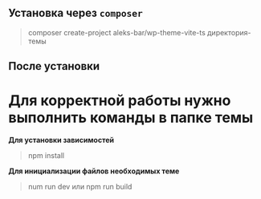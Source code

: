 ## Установка через `composer`
> composer create-project aleks-bar/wp-theme-vite-ts директория-темы

## После установки
# Для корректной работы нужно выполнить команды в папке темы

**Для установки зависимостей**
> npm install

**Для инициализации файлов необходимых теме**
> num run dev или npm run build
